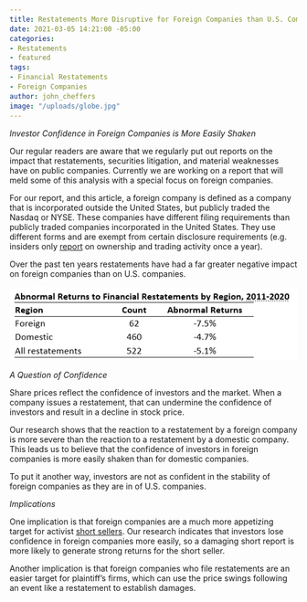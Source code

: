 ```yaml
---
title: Restatements More Disruptive for Foreign Companies than U.S. Companies
date: 2021-03-05 14:21:00 -05:00
categories:
- Restatements
- featured
tags:
- Financial Restatements
- Foreign Companies
author: john_cheffers
image: "/uploads/globe.jpg"
---
```


*Investor Confidence in Foreign Companies is More Easily Shaken*

Our regular readers are aware that we regularly put out reports on the impact that restatements, securities litigation, and material weaknesses have on public companies. Currently we are working on a report that will meld some of this analysis with a special focus on foreign companies.

For our report, and this article, a foreign company is defined as a company that is incorporated outside the United States, but publicly traded the Nasdaq or NYSE. These companies have different filing requirements than publicly traded companies incorporated in the United States. They use different forms and are exempt from certain disclosure requirements (e.g. insiders only [report](https://blog.watchdogresearch.com/posts/america-runs-from-luckin-insider-trading-and-stock-pledging/) on ownership and trading activity once a year).

Over the past ten years restatements have had a far greater negative impact on foreign companies than on U.S. companies.

![Restatements Returns by Region.png](/uploads/Restatements%20Returns%20by%20Region.png)

*A Question of Confidence*

Share prices reflect the confidence of investors and the market. When a company issues a restatement, that can undermine the confidence of investors and result in a decline in stock price.

Our research shows that the reaction to a restatement by a foreign company is more severe than the reaction to a restatement by a domestic company. This leads us to believe that the confidence of investors in foreign companies is more easily shaken than for domestic companies.

To put it another way, investors are not as confident in the stability of foreign companies as they are in of U.S. companies.

*Implications*

One implication is that foreign companies are a much more appetizing target for activist [short sellers](https://blog.watchdogresearch.com/posts/2020-short-reports-fuel-lawsuits-against-chinese-companies/). Our research indicates that investors lose confidence in foreign companies more easily, so a damaging short report is more likely to generate strong returns for the short seller.

Another implication is that foreign companies who file restatements are an easier target for plaintiff’s firms, which can use the price swings following an event like a restatement to establish damages.